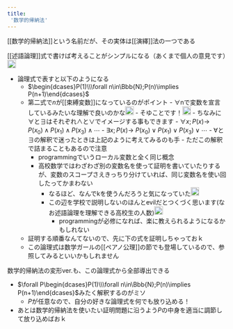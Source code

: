 ```yaml
---
title:
 '数学的帰納法'
---
```


[[数学的帰納法]]という名前だが、その実体は[[演繹]]法の一つである

[[述語論理]]式で書けば考えることがシンプルになる（あくまで個人の意見です）<img src='https://scrapbox.io/api/pages/blu3mo-public/takker/icon' alt='takker.icon' height="19.5"/>
- 論理式で表すと以下のようになる
    - $\begin{dcases}P(1)\\\forall n\in\Bbb{N};P(n)\implies P(n+1)\end{dcases}$
    - 第二式で$n$が[[束縛変数]]になっているのがポイント
            - ∀nで変数を宣言しているみたいな理解で良いのかな<img src='https://scrapbox.io/api/pages/blu3mo-public/blu3mo/icon' alt='blu3mo.icon' height="19.5"/>
                - そゆことです！<img src='https://scrapbox.io/api/pages/blu3mo-public/takker/icon' alt='takker.icon' height="19.5"/>
            - ちなみに$\forall$と$\exists$はそれぞれ$\land$と$\lor$でイメージする事もできます
                - $\forall x; P(x)$→ $P(x_0)\land P(x_1)\land P(x_3)\land\cdots$
                - $\exists x; P(x)$→ $P(x_0)\lor P(x_1)\lor P(x_3)\lor\cdots$
                - $\forall$と$\exists$の解釈で迷ったときは上記のように考えてみるのも手
                    - ただこの解釈で詰まることもあるので注意
        - programmingでいうローカル変数と全く同じ概念
        - 高校数学ではわざわざ別の変数名を使って証明を書いていたりするが、変数のスコープさえきっちり分けていれば、同じ変数名を使い回したってかまわない
            - なるほど、なんでkを使うんだろうと気になっていた<img src='https://scrapbox.io/api/pages/blu3mo-public/blu3mo/icon' alt='blu3mo.icon' height="19.5"/>
            - この辺を学校で説明しないのほんとevilだとつくづく思います(なお述語論理を理解できる高校生の人数)<img src='https://scrapbox.io/api/pages/blu3mo-public/takker/icon' alt='takker.icon' height="19.5"/>
                - programmingが必修になれば、楽に教えられるようになるかもしれない
    - 証明する順番なんてないので、先に下の式を証明しちゃっておｋ
    - この論理式は数学ガールの[[ペアノ公理]]の節でも登場しているので、参照してみるといいかもしれません

数学的帰納法の変形ver.も、この論理式から全部導出できる
- $\forall P\begin{dcases}P(1)\\\forall n\in\Bbb{N};P(n)\implies P(n+1)\end{dcases}$みたく解釈するのがミソ
    - $P$が任意なので、自分の好きな論理式を何でも放り込める！
- あとは数学的帰納法を使いたい証明問題に沿うよう$P$の中身を適当に調節して放り込めばおｋ
